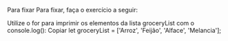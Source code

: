 Para fixar
Para fixar, faça o exercício a seguir:

Utilize o for para imprimir os elementos da lista groceryList com o console.log():
Copiar
let groceryList = ['Arroz', 'Feijão', 'Alface', 'Melancia'];